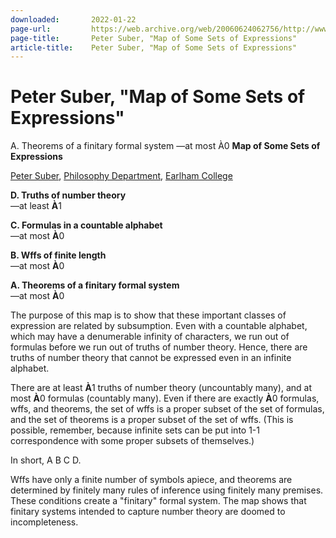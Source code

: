 ```yaml
---
downloaded:       2022-01-22
page-url:         https://web.archive.org/web/20060624062756/http://www.earlham.edu/~peters/courses/logsys/map2.htm
page-title:       Peter Suber, "Map of Some Sets of Expressions"
article-title:    Peter Suber, "Map of Some Sets of Expressions"
---
```

# Peter Suber, "Map of Some Sets of Expressions"

A.  Theorems of a finitary formal system
—at most À0
**Map of Some Sets of Expressions**

[Peter Suber][1], [Philosophy Department][2], [Earlham College][3]

**D. Truths of number theory**  
—at least **À**1

**C. Formulas in a countable alphabet**  
—at most **À**0

**B. Wffs of finite length**  
—at most **À**0

**A. Theorems of a finitary formal system**  
—at most **À**0

  

  

  

The purpose of this map is to show that these important classes of expression are related by subsumption. Even with a countable alphabet, which may have a denumerable infinity of characters, we run out of formulas before we run out of truths of number theory. Hence, there are truths of number theory that cannot be expressed even in an infinite alphabet.

There are at least **À**1 truths of number theory (uncountably many), and at most **À**0 formulas (countably many). Even if there are exactly **À**0 formulas, wffs, and theorems, the set of wffs is a proper subset of the set of formulas, and the set of theorems is a proper subset of the set of wffs. (This is possible, remember, because infinite sets can be put into 1-1 correspondence with some proper subsets of themselves.)

In short, A  B  C  D.

Wffs have only a finite number of symbols apiece, and theorems are determined by finitely many rules of inference using finitely many premises. These conditions create a "finitary" formal system. The map shows that finitary systems intended to capture number theory are doomed to incompleteness.

[1]: https://web.archive.org/web/20060624062756/http://www.earlham.edu/~peters/hometoc.htm
[2]: https://web.archive.org/web/20060624062756/http://www.earlham.edu/~phil/index.htm
[3]: https://web.archive.org/web/20060624062756/http://www.earlham.edu/
